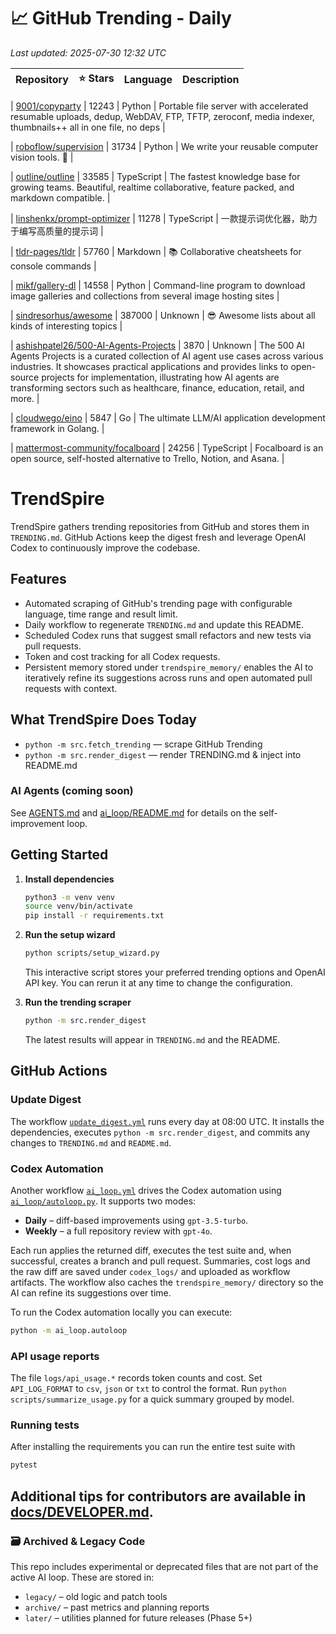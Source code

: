 <!-- TRENDING_START -->
# 📈 GitHub Trending - Daily

_Last updated: 2025-07-30 12:32 UTC_

| Repository | ⭐ Stars | Language | Description |
|------------|--------:|----------|-------------|

| [9001/copyparty](https://github.com/9001/copyparty) | 12243 | Python | Portable file server with accelerated resumable uploads, dedup, WebDAV, FTP, TFTP, zeroconf, media indexer, thumbnails++ all in one file, no deps |

| [roboflow/supervision](https://github.com/roboflow/supervision) | 31734 | Python | We write your reusable computer vision tools. 💜 |

| [outline/outline](https://github.com/outline/outline) | 33585 | TypeScript | The fastest knowledge base for growing teams. Beautiful, realtime collaborative, feature packed, and markdown compatible. |

| [linshenkx/prompt-optimizer](https://github.com/linshenkx/prompt-optimizer) | 11278 | TypeScript | 一款提示词优化器，助力于编写高质量的提示词 |

| [tldr-pages/tldr](https://github.com/tldr-pages/tldr) | 57760 | Markdown | 📚 Collaborative cheatsheets for console commands |

| [mikf/gallery-dl](https://github.com/mikf/gallery-dl) | 14558 | Python | Command-line program to download image galleries and collections from several image hosting sites |

| [sindresorhus/awesome](https://github.com/sindresorhus/awesome) | 387000 | Unknown | 😎 Awesome lists about all kinds of interesting topics |

| [ashishpatel26/500-AI-Agents-Projects](https://github.com/ashishpatel26/500-AI-Agents-Projects) | 3870 | Unknown | The 500 AI Agents Projects is a curated collection of AI agent use cases across various industries. It showcases practical applications and provides links to open-source projects for implementation, illustrating how AI agents are transforming sectors such as healthcare, finance, education, retail, and more. |

| [cloudwego/eino](https://github.com/cloudwego/eino) | 5847 | Go | The ultimate LLM/AI application development framework in Golang. |

| [mattermost-community/focalboard](https://github.com/mattermost-community/focalboard) | 24256 | TypeScript | Focalboard is an open source, self-hosted alternative to Trello, Notion, and Asana. |
<!-- TRENDING_END -->

# TrendSpire

TrendSpire gathers trending repositories from GitHub and stores them in `TRENDING.md`. GitHub Actions keep the digest fresh and leverage OpenAI Codex to continuously improve the codebase.

## Features

- Automated scraping of GitHub's trending page with configurable language, time range and result limit.
- Daily workflow to regenerate `TRENDING.md` and update this README.
- Scheduled Codex runs that suggest small refactors and new tests via pull requests.
- Token and cost tracking for all Codex requests.
- Persistent memory stored under `trendspire_memory/` enables the AI to
  iteratively refine its suggestions across runs and open automated pull
  requests with context.

## What TrendSpire Does Today

- `python -m src.fetch_trending` — scrape GitHub Trending
- `python -m src.render_digest` — render TRENDING.md & inject into README.md

### AI Agents (coming soon)
See [AGENTS.md](./AGENTS.md) and [ai_loop/README.md](./ai_loop/README.md) for details on the self-improvement loop.

## Getting Started

1. **Install dependencies**
   ```bash
   python3 -m venv venv
   source venv/bin/activate
   pip install -r requirements.txt
   ```

2. **Run the setup wizard**
   ```bash
   python scripts/setup_wizard.py
   ```
   This interactive script stores your preferred trending options and OpenAI API key.
   You can rerun it at any time to change the configuration.

3. **Run the trending scraper**
   ```bash
   python -m src.render_digest
   ```
   The latest results will appear in `TRENDING.md` and the README.


## GitHub Actions

### Update Digest

The workflow [`update_digest.yml`](.github/workflows/update_digest.yml) runs every day at 08:00 UTC. It installs the dependencies, executes `python -m src.render_digest`, and commits any changes to `TRENDING.md` and `README.md`.

### Codex Automation

Another workflow [`ai_loop.yml`](.github/workflows/ai_loop.yml) drives the Codex automation using [`ai_loop/autoloop.py`](ai_loop/autoloop.py). It supports two modes:

- **Daily** – diff-based improvements using `gpt-3.5-turbo`.
- **Weekly** – a full repository review with `gpt-4o`.

Each run applies the returned diff, executes the test suite and, when successful, creates a branch and pull request. Summaries, cost logs and the raw diff are saved under `codex_logs/` and uploaded as workflow artifacts. The workflow also caches the `trendspire_memory/` directory so the AI can refine its suggestions over time.

To run the Codex automation locally you can execute:

```bash
python -m ai_loop.autoloop
```

### API usage reports

The file `logs/api_usage.*` records token counts and cost. Set `API_LOG_FORMAT`
to `csv`, `json` or `txt` to control the format. Run `python
scripts/summarize_usage.py` for a quick summary grouped by model.

### Running tests

After installing the requirements you can run the entire test suite with

```bash
pytest
```

Additional tips for contributors are available in
[docs/DEVELOPER.md](docs/DEVELOPER.md).
---

### 🗃 Archived & Legacy Code

This repo includes experimental or deprecated files that are not part of the active AI loop. These are stored in:

- `legacy/` – old logic and patch tools
- `archive/` – past metrics and planning reports
- `later/` – utilities planned for future releases (Phase 5+)
